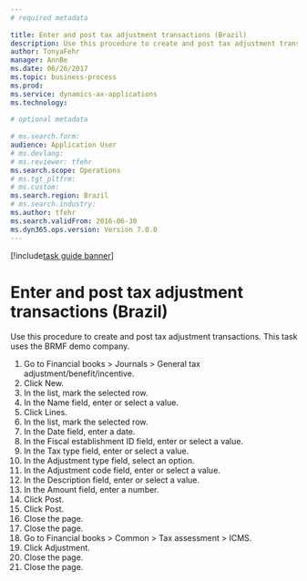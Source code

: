 ```yaml
--- 
# required metadata 
 
title: Enter and post tax adjustment transactions (Brazil)
description: Use this procedure to create and post tax adjustment transactions. 
author: TonyaFehr 
manager: AnnBe 
ms.date: 06/26/2017
ms.topic: business-process 
ms.prod:  
ms.service: dynamics-ax-applications 
ms.technology:  
 
# optional metadata 
 
# ms.search.form:   
audience: Application User 
# ms.devlang:  
# ms.reviewer: tfehr 
ms.search.scope: Operations 
# ms.tgt_pltfrm:  
# ms.custom:  
ms.search.region: Brazil
# ms.search.industry: 
ms.author: tfehr 
ms.search.validFrom: 2016-06-30 
ms.dyn365.ops.version: Version 7.0.0 
---
```


[!include[task guide banner](.../includes/task-guide-banner.md)]

# Enter and post tax adjustment transactions (Brazil)

Use this procedure to create and post tax adjustment transactions. This task uses the BRMF demo company.

1. Go to Financial books > Journals > General tax adjustment/benefit/incentive.
2. Click New.
3. In the list, mark the selected row.
4. In the Name field, enter or select a value.
5. Click Lines.
6. In the list, mark the selected row.
7. In the Date field, enter a date.
8. In the Fiscal establishment ID field, enter or select a value.
9. In the Tax type field, enter or select a value.
10. In the Adjustment type field, select an option.
11. In the Adjustment code field, enter or select a value.
12. In the Description field, enter or select a value.
13. In the Amount field, enter a number.
14. Click Post.
15. Click Post.
16. Close the page.
17. Close the page.
18. Go to Financial books > Common > Tax assessment > ICMS.
19. Click Adjustment.
20. Close the page.
21. Close the page.

